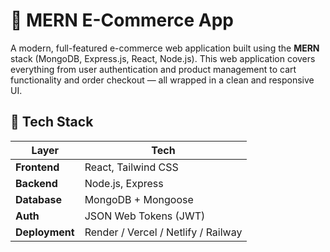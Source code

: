 # 🛒 MERN E-Commerce App

A modern, full-featured e-commerce web application built using the **MERN** stack (MongoDB, Express.js, React, Node.js). This web application covers everything from user authentication and product management to cart functionality and order checkout — all wrapped in a clean and responsive UI.

## 🧱 Tech Stack

| Layer        | Tech                     |
|--------------|--------------------------|
| **Frontend** | React, Tailwind CSS      |
| **Backend**  | Node.js, Express         |
| **Database** | MongoDB + Mongoose       |
| **Auth**     | JSON Web Tokens (JWT)    |
| **Deployment** | Render / Vercel / Netlify / Railway |
